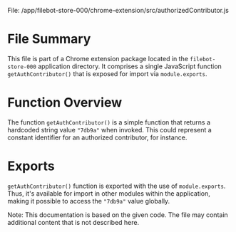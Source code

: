 File: /app/filebot-store-000/chrome-extension/src/authorizedContributor.js

# File Summary
This file is part of a Chrome extension package located in the `filebot-store-000` application directory. It comprises a single JavaScript function `getAuthContributor()` that is exposed for import via `module.exports`.

# Function Overview
The function `getAuthContributor()` is a simple function that returns a hardcoded string value `"7db9a"` when invoked. This could represent a constant identifier for an authorized contributor, for instance.

# Exports
`getAuthContributor()` function is exported with the use of `module.exports`. Thus, it's available for import in other modules within the application, making it possible to access the `"7db9a"` value globally.

Note: This documentation is based on the given code. The file may contain additional content that is not described here.